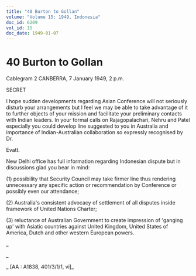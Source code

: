 ```yaml
---
title: "40 Burton to Gollan"
volume: "Volume 15: 1949, Indonesia"
doc_id: 6209
vol_id: 15
doc_date: 1949-01-07
---
```


# 40 Burton to Gollan

Cablegram 2 CANBERRA, 7 January 1949, 2 p.m.

SECRET

I hope sudden developments regarding Asian Conference will not seriously disturb your arrangements but I feel we may be able to take advantage of it to further objects of your mission and facilitate your preliminary contacts with Indian leaders. In your formal calls on Rajagopalachari, Nehru and Patel especially you could develop line suggested to you in Australia and importance of Indian-Australian collaboration so expressly recognised by Dr.

Evatt.

New Delhi office has full information regarding Indonesian dispute but in discussions glad you bear in mind:

(1) possibility that Security Council may take firmer line thus rendering unnecessary any specific action or recommendation by Conference or possibly even our attendance;

(2) Australia's consistent advocacy of settlement of all disputes inside framework of United Nations Charter;

(3) reluctance of Australian Government to create impression of 'ganging up' with Asiatic countries against United Kingdom, United States of America, Dutch and other western European powers.

_

_

_ [AA : A1838, 401/3/1/1, vi]_
